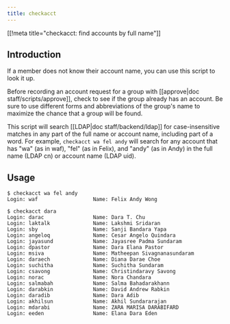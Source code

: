 ```yaml
---
title: checkacct
---
```


[[!meta title="checkacct: find accounts by full name"]]

## Introduction

If a member does not know their account name, you can use this script to look
it up.

Before recording an account request for a group with [[approve|doc
staff/scripts/approve]], check to see if the group already has an account. Be
sure to use different forms and abbreviations of the group's name to maximize
the chance that a group will be found.

This script will search [[LDAP|doc staff/backend/ldap]] for case-insensitive
matches in any part of the full name or account name, including part of a word.
For example, `checkacct wa fel andy` will search for any account that has "wa"
(as in waf), "fel" (as in Felix), and "andy" (as in Andy) in the full name
(LDAP cn) or account name (LDAP uid).

## Usage

    $ checkacct wa fel andy
    Login: waf                  Name: Felix Andy Wong

    $ checkacct dara
    Login: darac                Name: Dara T. Chu
    Login: laktalk              Name: Lakshmi Sridaran
    Login: sby                  Name: Sanji Bandara Yapa
    Login: angeloq              Name: Cesar Angelo Quindara
    Login: jayasund             Name: Jayasree Padma Sundaram
    Login: dpastor              Name: Dara Elana Pastor
    Login: msiva                Name: Matheepan Sivagnanasundaram
    Login: daraech              Name: Diana Darae Choe
    Login: suchitha             Name: Suchitha Sundaram
    Login: csavong              Name: Christindaravy Savong
    Login: norac                Name: Nora Chandara
    Login: salmabah             Name: Salma Bahadarakhann
    Login: darabkin             Name: David Andrew Rabkin
    Login: daradib              Name: Dara Adib
    Login: akhilsun             Name: Akhil Sundararajan
    Login: mdarabi              Name: ZARA MARISA DARABIFARD
    Login: eeden                Name: Elana Dara Eden
